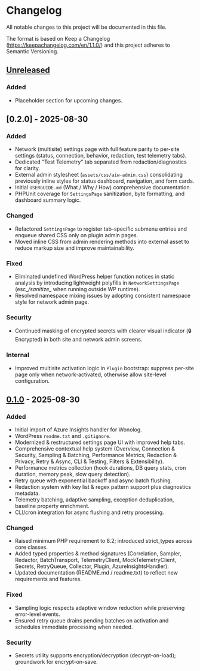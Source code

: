 # Changelog

All notable changes to this project will be documented in this file.

The format is based on Keep a Changelog (https://keepachangelog.com/en/1.1.0/) and this project adheres to Semantic Versioning.

## [Unreleased]
### Added
- Placeholder section for upcoming changes.

## [0.2.0] - 2025-08-30
### Added
- Network (multisite) settings page with full feature parity to per-site settings (status, connection, behavior, redaction, test telemetry tabs).
- Dedicated "Test Telemetry" tab separated from redaction/diagnostics for clarity.
- External admin stylesheet (`assets/css/aiw-admin.css`) consolidating previously inline styles for status dashboard, navigation, and form cards.
- Initial `USERGUIDE.md` (What / Why / How) comprehensive documentation.
- PHPUnit coverage for `SettingsPage` sanitization, byte formatting, and dashboard summary logic.

### Changed
- Refactored `SettingsPage` to register tab-specific submenu entries and enqueue shared CSS only on plugin admin pages.
- Moved inline CSS from admin rendering methods into external asset to reduce markup size and improve maintainability.

### Fixed
- Eliminated undefined WordPress helper function notices in static analysis by introducing lightweight polyfills in `NetworkSettingsPage` (esc_*/sanitize_* when running outside WP runtime).
- Resolved namespace mixing issues by adopting consistent namespace style for network admin page.

### Security
- Continued masking of encrypted secrets with clearer visual indicator (🔒 Encrypted) in both site and network admin screens.

### Internal
- Improved multisite activation logic in `Plugin` bootstrap: suppress per-site page only when network-activated, otherwise allow site-level configuration.


## [0.1.0] - 2025-08-30
### Added
- Initial import of Azure Insights handler for Wonolog.
- WordPress `readme.txt` and `.gitignore`.
- Modernized & restructured settings page UI with improved help tabs.
- Comprehensive contextual help system (Overview, Connection & Security, Sampling & Batching, Performance Metrics, Redaction & Privacy, Retry & Async, CLI & Testing, Filters & Extensibility).
- Performance metrics collection (hook durations, DB query stats, cron duration, memory peak, slow query detection).
- Retry queue with exponential backoff and async batch flushing.
- Redaction system with key list & regex pattern support plus diagnostics metadata.
- Telemetry batching, adaptive sampling, exception deduplication, baseline property enrichment.
- CLI/cron integration for async flushing and retry processing.

### Changed
- Raised minimum PHP requirement to 8.2; introduced strict_types across core classes.
- Added typed properties & method signatures (Correlation, Sampler, Redactor, BatchTransport, TelemetryClient, MockTelemetryClient, Secrets, RetryQueue, Collector, Plugin, AzureInsightsHandler).
- Updated documentation (README.md / readme.txt) to reflect new requirements and features.

### Fixed
- Sampling logic respects adaptive window reduction while preserving error-level events.
- Ensured retry queue drains pending batches on activation and schedules immediate processing when needed.

### Security
- Secrets utility supports encryption/decryption (decrypt-on-load); groundwork for encrypt-on-save.

[Unreleased]: https://example.com/compare/v0.1.0...HEAD
[0.1.0]: https://example.com/releases/tag/v0.1.0
